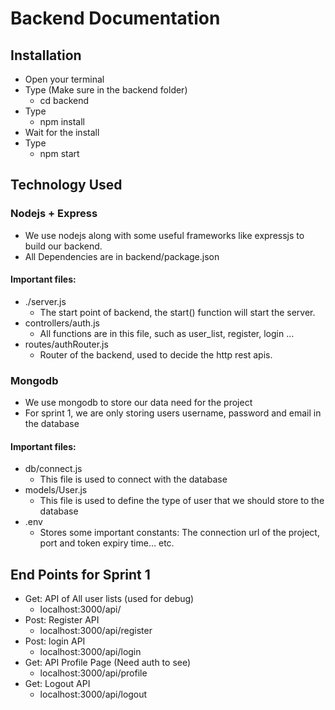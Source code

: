 # Backend Documentation

## Installation
+ Open your terminal
+ Type (Make sure in the backend folder)
  + cd backend
+ Type 
  + npm install
+ Wait for the install
+ Type 
  + npm start

## Technology Used
### Nodejs + Express
+ We use nodejs along with some useful frameworks like expressjs to build our backend.
+ All Dependencies are in backend/package.json

#### Important files: 
+ ./server.js
  + The start point of backend, the start() function will start the server.
+ controllers/auth.js
  + All functions are in this file, such as user_list, register, login …
+ routes/authRouter.js
  + Router of the backend, used to decide the http rest apis.

### Mongodb
+ We use mongodb to store our data need for the project
+ For sprint 1, we are only storing users username, password and email in the database

#### Important files: 
+ db/connect.js
  + This file is used to connect with the database
+ models/User.js
  + This file is used to define the type of user that we should store to the database
+ .env
  + Stores some important constants: The connection url of the project, port and token expiry time… etc.

## End Points for Sprint 1
+ Get: API of All user lists (used for debug)
  + localhost:3000/api/
+ Post: Register API
  + localhost:3000/api/register
+ Post: login API
  + localhost:3000/api/login
+ Get: API Profile Page (Need auth to see)
  + localhost:3000/api/profile
+ Get: Logout API
  + localhost:3000/api/logout
